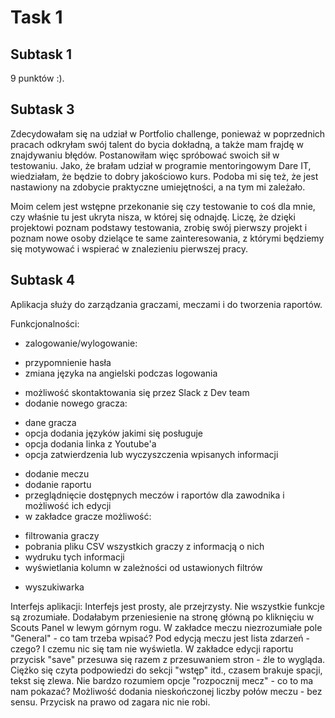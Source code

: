 # Task 1
## Subtask 1
9 punktów :).
## Subtask 3
Zdecydowałam się na udział w Portfolio challenge, ponieważ w poprzednich pracach odkryłam swój talent do bycia dokładną, a także mam frajdę w znajdywaniu błędów. Postanowiłam więc spróbować swoich sił w testowaniu. Jako, że brałam udział w programie mentoringowym Dare IT, wiedziałam, że będzie to dobry jakościowo kurs. Podoba mi się też, że jest nastawiony na zdobycie praktyczne umiejętności, a na tym mi zależało.

Moim celem jest wstępne przekonanie się czy testowanie to coś dla mnie, czy właśnie tu jest ukryta nisza, w której się odnajdę. Liczę, że dzięki projektowi poznam podstawy testowania, zrobię swój pierwszy projekt i poznam nowe osoby dzielące te same zainteresowania, z którymi będziemy się motywować i wspierać w znalezieniu pierwszej pracy.

## Subtask 4
Aplikacja służy do zarządzania graczami, meczami i do tworzenia raportów.

Funkcjonalności:
* zalogowanie/wylogowanie:
- przypomnienie hasła
- zmiana języka na angielski podczas logowania
* możliwość skontaktowania się przez Slack z Dev team
* dodanie nowego gracza:
- dane gracza
- opcja dodania języków jakimi się posługuje
- opcja dodania linka z Youtube'a
- opcja zatwierdzenia lub wyczyszczenia wpisanych informacji
* dodanie meczu
* dodanie raportu
* przeglądnięcie dostępnych meczów i raportów dla zawodnika i możliwość ich edycji
* w zakładce gracze możliwość:
- filtrowania graczy
- pobrania pliku CSV wszystkich graczy z informacją o nich
- wydruku tych informacji
- wyświetlania kolumn w zależności od ustawionych filtrów
* wyszukiwarka 

Interfejs aplikacji:
Interfejs jest prosty, ale przejrzysty. Nie wszystkie funkcje są zrozumiałe. Dodałabym przeniesienie na stronę główną po kliknięciu w Scouts Panel w lewym górnym rogu. W zakładce meczu niezrozumiałe pole "General" - co tam trzeba wpisać? Pod edycją meczu jest lista zdarzeń - czego? I czemu nic się tam nie wyświetla.
W zakładce edycji raportu przycisk "save" przesuwa się razem z przesuwaniem stron - źle to wygląda. Ciężko się czyta podpowiedzi do sekcji "wstęp" itd., czasem brakuje spacji, tekst się zlewa. 
Nie bardzo rozumiem opcje "rozpocznij mecz" - co to ma nam pokazać? Możliwość dodania nieskończonej liczby połów meczu - bez sensu. Przycisk na prawo od zagara nic nie robi.
